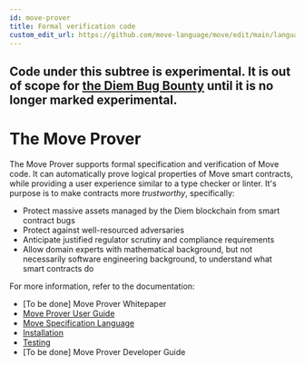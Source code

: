 ```yaml
---
id: move-prover
title: Formal verification code
custom_edit_url: https://github.com/move-language/move/edit/main/language/move-prover/README.md
---
```



## Code under this subtree is experimental. It is out of scope for [the Diem Bug Bounty](https://hackerone.com/diem) until it is no longer marked experimental.

# The Move Prover

The Move Prover supports formal specification and verification of Move code. It can automatically prove
logical properties of Move smart contracts, while providing a user experience similar to a type checker or linter.
It's purpose is to make contracts more *trustworthy*, specifically:

- Protect massive assets managed by the Diem blockchain from smart contract bugs
- Protect against well-resourced adversaries
- Anticipate justified regulator scrutiny and compliance requirements
- Allow domain experts with mathematical background, but not necessarily software engineering background, to
  understand what smart contracts do

For more information, refer to the documentation:

-  [To be done] Move Prover Whitepaper
-  [Move Prover User Guide](./doc/user/prover-guide.md)
-  [Move Specification Language](./doc/user/spec-lang.md)
-  [Installation](./doc/user/install.md)
-  [Testing](./tests/README.md)
-  [To be done] Move Prover Developer Guide
